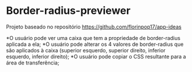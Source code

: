 # Border-radius-previewer

Projeto baseado no repositório https://github.com/florinpop17/app-ideas

*O usuário pode ver uma caixa que tem a propriedade de border-radius aplicada a ela;
*O usuário pode alterar os 4 valores de border-radius que são aplicados à caixa (superior esquerdo, superior direito, inferior esquerdo, inferior direito);
*O usuário pode copiar o CSS resultante para a área de transferência;
